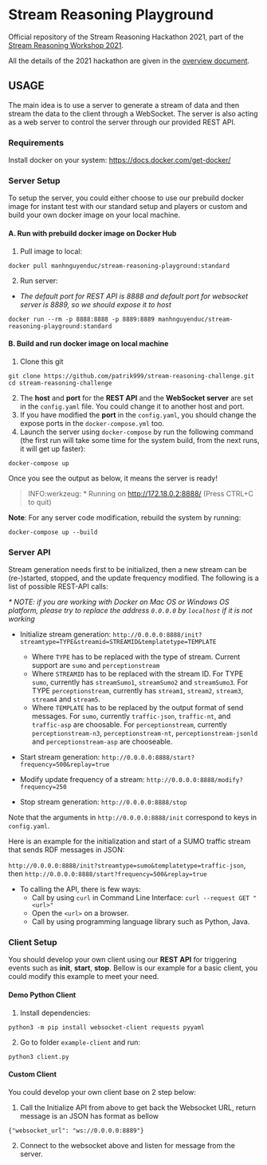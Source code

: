# Stream Reasoning Playground

Official repository of the Stream Reasoning Hackathon 2021,
part of the [Stream Reasoning Workshop 2021](http://streamreasoning.org/events/srw2021).

All the details of the 2021 hackathon are given in the [overview document](SR_Hackaton_2021.pdf).

## USAGE

The main idea is to use a server to generate a stream of data and then stream the data to the client through a WebSocket. The server is also acting as a web server to control the server through our provided REST API.

### Requirements

Install docker on your system: https://docs.docker.com/get-docker/

### Server Setup
To setup the server, you could either choose to use our prebuild docker image for instant test with our standard setup and players or custom and build your own docker image on your local machine.

#### A. Run with prebuild docker image on Docker Hub
1. Pull image to local:
```shell
docker pull manhnguyenduc/stream-reasoning-playground:standard
```

2. Run server:
* _The default port for REST API is 8888 and default port for websocket server is 8889, so we should expose it to host_
```shell
docker run --rm -p 8888:8888 -p 8889:8889 manhnguyenduc/stream-reasoning-playground:standard
```



#### B. Build and run docker image on local machine
1. Clone this git

```shell
git clone https://github.com/patrik999/stream-reasoning-challenge.git
cd stream-reasoning-challenge
```

2. The **host** and **port** for the **REST API** and the **WebSocket server** are set in the `config.yaml` file. You could change it to another host and port.
3. If you have modified the **port** in the `config.yaml`, you should change the expose ports in the `docker-compose.yml` too.
4. Launch the server using `docker-compose` by run the following command (the first run will take some time for the system build, from the next runs, it will get up faster):

```shell
docker-compose up
```

Once you see the output as below, it means the server is ready!

> INFO:werkzeug: \* Running on http://172.18.0.2:8888/ (Press CTRL+C to quit)

**Note**: For any server code modification, rebuild the system by running:

```shell
docker-compose up --build
```

### Server API

Stream generation needs first to be initialized, then a new stream can be (re-)started, stopped, and the update frequency modified.
The following is a list of possible REST-API calls:

_* NOTE: if you are working with Docker on Mac OS or Windows OS platform, please try to replace the address `0.0.0.0` by `localhost` if it is not working_

-   Initialize stream generation: `http://0.0.0.0:8888/init?streamtype=TYPE&streamid=STREAMID&templatetype=TEMPLATE`

    -   Where `TYPE` has to be replaced with the type of stream. Current support are `sumo` and `perceptionstream`
    -   Where `STREAMID` has to be replaced with the stream ID. For TYPE `sumo`, currently has `streamSumo1`, `streamSumo2` and `streamSumo3`. For TYPE `perceptionstream`, currently has `stream1`, `stream2`, `stream3`, `stream4` and `stream5`.
    -   Where `TEMPLATE` has to be replaced by the output format of send messages. For `sumo`, currently `traffic-json`, `traffic-nt`,
        and `traffic-asp` are choosable. For `perceptionstream`, currently `perceptionstream-n3`, `perceptionstream-nt`, `perceptionstream-jsonld` and `perceptionstream-asp` are chooseable.

-   Start stream generation: `http://0.0.0.0:8888/start?frequency=500&replay=true`

-   Modify update frequency of a stream: `http://0.0.0.0:8888/modify?frequency=250`

-   Stop stream generation: `http://0.0.0.0:8888/stop`

Note that the arguments in `http://0.0.0.0:8888/init` correspond to keys in `config.yaml`.

Here is an example for the initialization and start of a SUMO traffic stream that sends RDF messages in JSON:

`http://0.0.0.0:8888/init?streamtype=sumo&templatetype=traffic-json`, then
`http://0.0.0.0:8888/start?frequency=500&replay=true`

-   To calling the API, there is few ways:
    -   Call by using `curl` in Command Line Interface: `curl --request GET "<url>"`
    -   Open the `<url>` on a browser.
    -   Call by using programming language library such as Python, Java.

### Client Setup

You should develop your own client using our **REST API** for triggering events such as **init**, **start**, **stop**. Bellow is our example for a basic client, you could modify this example to meet your need.

#### Demo Python Client

1. Install dependencies:

```shell
python3 -m pip install websocket-client requests pyyaml
```

2. Go to folder `example-client` and run:

```shell
python3 client.py
```

#### Custom Client

You could develop your own client base on 2 step below:

1. Call the Initialize API from above to get back the Websocket URL, return message is an JSON has format as bellow

```
{"websocket_url": "ws://0.0.0.0:8889"}
```

2. Connect to the websocket above and listen for message from the server.
